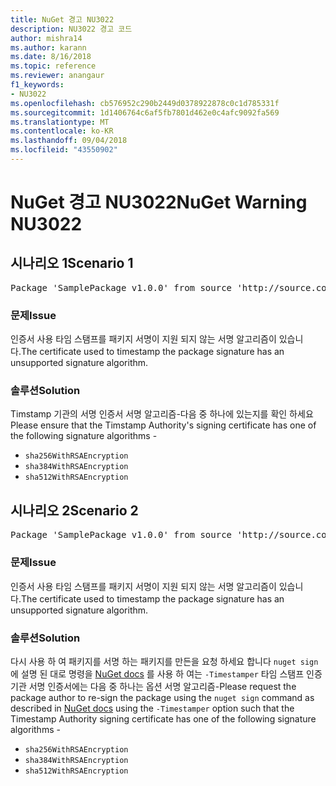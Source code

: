 ```yaml
---
title: NuGet 경고 NU3022
description: NU3022 경고 코드
author: mishra14
ms.author: karann
ms.date: 8/16/2018
ms.topic: reference
ms.reviewer: anangaur
f1_keywords:
- NU3022
ms.openlocfilehash: cb576952c290b2449d0378922878c0c1d785331f
ms.sourcegitcommit: 1d1406764c6af5fb7801d462e0c4afc9092fa569
ms.translationtype: MT
ms.contentlocale: ko-KR
ms.lasthandoff: 09/04/2018
ms.locfileid: "43550902"
---
```

# <a name="nuget-warning-nu3022"></a><span data-ttu-id="13417-103">NuGet 경고 NU3022</span><span class="sxs-lookup"><span data-stu-id="13417-103">NuGet Warning NU3022</span></span>

## <a name="scenario-1"></a><span data-ttu-id="13417-104">시나리오 1</span><span class="sxs-lookup"><span data-stu-id="13417-104">Scenario 1</span></span>

<pre>Package 'SamplePackage v1.0.0' from source 'http://source.com/index.json': The primary signature's timestamp certificate has an unsupported signature algorithm.</pre>

### <a name="issue"></a><span data-ttu-id="13417-105">문제</span><span class="sxs-lookup"><span data-stu-id="13417-105">Issue</span></span>

<span data-ttu-id="13417-106">인증서 사용 타임 스탬프를 패키지 서명이 지원 되지 않는 서명 알고리즘이 있습니다.</span><span class="sxs-lookup"><span data-stu-id="13417-106">The certificate used to timestamp the package signature has an unsupported signature algorithm.</span></span>


### <a name="solution"></a><span data-ttu-id="13417-107">솔루션</span><span class="sxs-lookup"><span data-stu-id="13417-107">Solution</span></span>

<span data-ttu-id="13417-108">Timstamp 기관의 서명 인증서 서명 알고리즘-다음 중 하나에 있는지를 확인 하세요</span><span class="sxs-lookup"><span data-stu-id="13417-108">Please ensure that the Timstamp Authority's signing certificate has one of the following signature algorithms -</span></span> 
* `sha256WithRSAEncryption`
* `sha384WithRSAEncryption`
* `sha512WithRSAEncryption`



## <a name="scenario-2"></a><span data-ttu-id="13417-109">시나리오 2</span><span class="sxs-lookup"><span data-stu-id="13417-109">Scenario 2</span></span>

<pre>Package 'SamplePackage v1.0.0' from source 'http://source.com/index.json': The timestamp certificate has an unsupported signature algorithm (SHA1). The following algorithms are supported: SHA256RSA, SHA384RSA, SHA512RSA.</pre>

### <a name="issue"></a><span data-ttu-id="13417-110">문제</span><span class="sxs-lookup"><span data-stu-id="13417-110">Issue</span></span>

<span data-ttu-id="13417-111">인증서 사용 타임 스탬프를 패키지 서명이 지원 되지 않는 서명 알고리즘이 있습니다.</span><span class="sxs-lookup"><span data-stu-id="13417-111">The certificate used to timestamp the package signature has an unsupported signature algorithm.</span></span>


### <a name="solution"></a><span data-ttu-id="13417-112">솔루션</span><span class="sxs-lookup"><span data-stu-id="13417-112">Solution</span></span>

<span data-ttu-id="13417-113">다시 사용 하 여 패키지를 서명 하는 패키지를 만든을 요청 하세요 합니다 `nuget sign` 에 설명 된 대로 명령을 [NuGet docs](https://docs.microsoft.com/en-us/nuget/create-packages/sign-a-package) 를 사용 하 여는 `-Timestamper` 타임 스탬프 인증 기관 서명 인증서에는 다음 중 하나는 옵션 서명 알고리즘-</span><span class="sxs-lookup"><span data-stu-id="13417-113">Please request the package author to re-sign the package using the `nuget sign` command as described in [NuGet docs](https://docs.microsoft.com/en-us/nuget/create-packages/sign-a-package) using the `-Timestamper` option such that the Timestamp Authority signing certificate has one of the following signature algorithms -</span></span>
* `sha256WithRSAEncryption`
* `sha384WithRSAEncryption`
* `sha512WithRSAEncryption`


